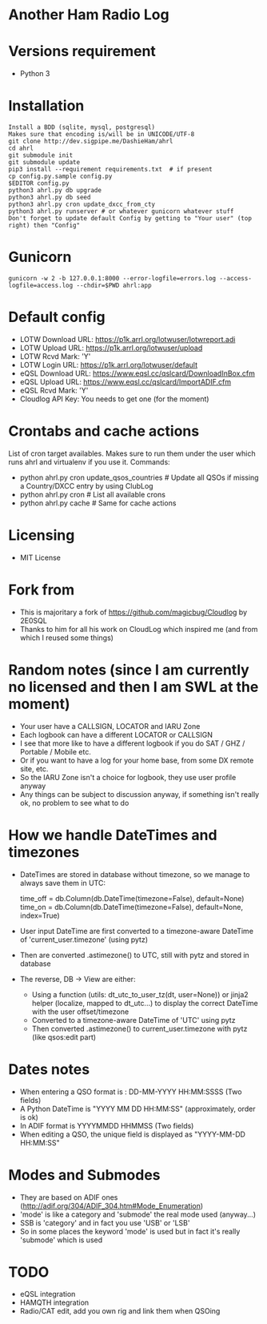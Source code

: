 Another Ham Radio Log
=====================

# Versions requirement
 - Python 3

# Installation
    Install a BDD (sqlite, mysql, postgresql)
    Makes sure that encoding is/will be in UNICODE/UTF-8
    git clone http://dev.sigpipe.me/DashieHam/ahrl
    cd ahrl
    git submodule init
    git submodule update
    pip3 install --requirement requirements.txt  # if present
    cp config.py.sample config.py
    $EDITOR config.py
    python3 ahrl.py db upgrade
    python3 ahrl.py db seed
    python3 ahrl.py cron update_dxcc_from_cty
    python3 ahrl.py runserver # or whatever gunicorn whatever stuff
    Don't forget to update default Config by getting to "Your user" (top right) then "Config"

# Gunicorn
    gunicorn -w 2 -b 127.0.0.1:8000 --error-logfile=errors.log --access-logfile=access.log --chdir=$PWD ahrl:app

# Default config
 - LOTW Download URL: https://p1k.arrl.org/lotwuser/lotwreport.adi
 - LOTW Upload URL: https://p1k.arrl.org/lotwuser/upload
 - LOTW Rcvd Mark: 'Y'
 - LOTW Login URL: https://p1k.arrl.org/lotwuser/default
 - eQSL Download URL: https://www.eqsl.cc/qslcard/DownloadInBox.cfm
 - eQSL Upload URL: https://www.eqsl.cc/qslcard/ImportADIF.cfm
 - eQSL Rcvd Mark: 'Y'
 - Cloudlog API Key: You needs to get one (for the moment)

# Crontabs and cache actions
  List of cron target availables.
  Makes sure to run them under the user which runs ahrl and virtualenv if you use it.
  Commands:
  - python ahrl.py cron update_qsos_countries  # Update all QSOs if missing a Country/DXCC entry by using ClubLog
  - python ahrl.py cron  # List all available crons
  - python ahrl.py cache  # Same for cache actions

# Licensing
 - MIT License

# Fork from
 - This is majoritary a fork of https://github.com/magicbug/Cloudlog by 2E0SQL
 - Thanks to him for all his work on CloudLog which inspired me (and from which I reused some things)

# Random notes (since I am currently no licensed and then I am SWL at the moment)
 - Your user have a CALLSIGN, LOCATOR and IARU Zone
  - Each logbook can have a different LOCATOR or CALLSIGN
  - I see that more like to have a different logbook if you do SAT / GHZ / Portable / Mobile etc.
  - Or if you want to have a log for your home base, from some DX remote site, etc.
  - So the IARU Zone isn't a choice for logbook, they use user profile anyway
 - Any things can be subject to discussion anyway, if something isn't really ok, no problem to see what to do

# How we handle DateTimes and timezones
 - DateTimes are stored in database without timezone, so we manage to always save them in UTC:


    time_off = db.Column(db.DateTime(timezone=False), default=None)
    time_on = db.Column(db.DateTime(timezone=False), default=None, index=True)

 - User input DateTime are first converted to a timezone-aware DateTime of 'current_user.timezone' (using pytz)
 - Then are converted .astimezone() to UTC, still with pytz and stored in database

 - The reverse, DB -> View are either:
   - Using a function (utils: dt_utc_to_user_tz(dt, user=None)) or jinja2 helper (localize, mapped to dt_utc...) to display the correct DateTime with the user offset/timezone
   - Converted to a timezone-aware DateTime of 'UTC' using pytz
   - Then converted .astimezone() to current_user.timezone with pytz (like qsos:edit part)

# Dates notes
 - When entering a QSO format is : DD-MM-YYYY HH:MM:SSSS (Two fields)
 - A Python DateTime is "YYYY MM DD HH:MM:SS" (approximately, order is ok)
 - In ADIF format is YYYYMMDD HHMMSS (Two fields)
 - When editing a QSO, the unique field is displayed as "YYYY-MM-DD HH:MM:SS"

# Modes and Submodes
 - They are based on ADIF ones (http://adif.org/304/ADIF_304.htm#Mode_Enumeration)
 - 'mode' is like a category and 'submode' the real mode used (anyway...)
 - SSB is 'category' and in fact you use 'USB' or 'LSB'
 - So in some places the keyword 'mode' is used but in fact it's really 'submode' which is used

# TODO
 - eQSL integration
 - HAMQTH integration
 - Radio/CAT edit, add you own rig and link them when QSOing

